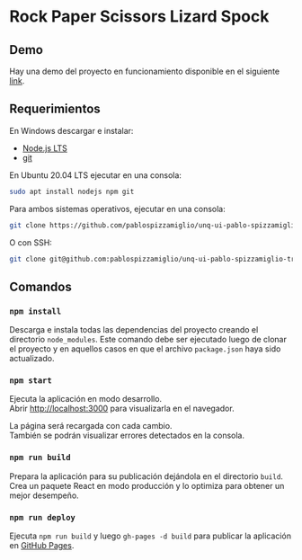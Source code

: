 # Rock Paper Scissors Lizard Spock

## Demo

Hay una demo del proyecto en funcionamiento disponible en el siguiente [link](https://pablospizzamiglio.github.io/unq-ui-pablo-spizzamiglio-trabajo-final/).

## Requerimientos

En Windows descargar e instalar:

- [Node.js LTS](https://nodejs.org/en/)
- [git](https://git-scm.com/)

En Ubuntu 20.04 LTS ejecutar en una consola:

```bash
sudo apt install nodejs npm git
```

Para ambos sistemas operativos, ejecutar en una consola:

```bash
git clone https://github.com/pablospizzamiglio/unq-ui-pablo-spizzamiglio-trabajo-final.git
```

O con SSH:

```bash
git clone git@github.com:pablospizzamiglio/unq-ui-pablo-spizzamiglio-trabajo-final.git
```

## Comandos

### `npm install`

Descarga e instala todas las dependencias del proyecto creando el directorio `node_modules`.
Este comando debe ser ejecutado luego de clonar el proyecto y en aquellos casos en que el archivo `package.json` haya sido actualizado.

### `npm start`

Ejecuta la aplicación en modo desarrollo.\
Abrir [http://localhost:3000](http://localhost:3000) para visualizarla en el navegador.

La página será recargada con cada cambio.\
También se podrán visualizar errores detectados en la consola.

### `npm run build`

Prepara la aplicación para su publicación dejándola en el directorio `build`.\
Crea un paquete React en modo producción y lo optimiza para obtener un mejor desempeño.

### `npm run deploy`

Ejecuta `npm run build` y luego `gh-pages -d build` para publicar la aplicación en [GitHub Pages](https://pages.github.com/).
